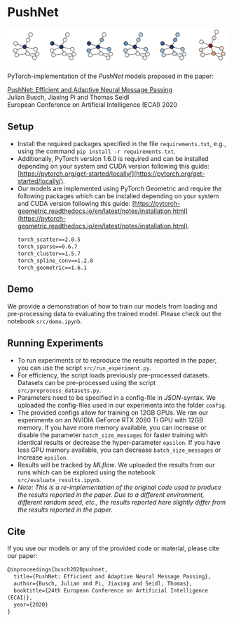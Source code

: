 # PushNet
![alt text](img/propagation.svg)

PyTorch-implementation of the *PushNet* models proposed in the paper:

[PushNet: Efficient and Adaptive Neural Message Passing](https://arxiv.org/pdf/2003.02228.pdf)  
Julian Busch, Jiaxing Pi and Thomas Seidl  
European Conference on Artificial Intelligence (ECAI) 2020

## Setup

- Install the required packages specified in the file `requirements.txt`, e.g., using the command `pip install -r requirements.txt`.
- Additionally, PyTorch version 1.6.0 is required and can be installed depending on your system and CUDA version following this guide: [https://pytorch.org/get-started/locally/](https://pytorch.org/get-started/locally/).
- Our models are implemented using PyTorch Geometric and require the following packages which can be installed depending on your system and CUDA version following this guide: [https://pytorch-geometric.readthedocs.io/en/latest/notes/installation.html](https://pytorch-geometric.readthedocs.io/en/latest/notes/installation.html).
    ```
    torch_scatter==2.0.5
    torch_sparse==0.6.7
    torch_cluster==1.5.7
    torch_spline_conv==1.2.0
    torch_geometric==1.6.1
    ``` 
  
## Demo
We provide a demonstration of how to train our models from loading and pre-processing data to evaluating the trained model. Please check out the notebook `src/demo.ipynb`.

## Running Experiments
- To run experiments or to reproduce the results reported in the paper, you can use the script `src/run_experiment.py`.
- For efficiency, the script loads previously pre-processed datasets. Datasets can be pre-processed using the script `src/preprocess_datasets.py`.
- Parameters need to be specified in a config-file in *JSON*-syntax. We uploaded the config-files used in our experiments into the folder `config`.
- The provided configs allow for training on 12GB GPUs. We ran our experiments on an NVIDIA GeForce RTX 2080 Ti GPU with 12GB memory. If you have more memory available, you can increase or disable the parameter `batch_size_messages` for faster training with identical results or decrease the hyper-parameter `epsilon`. If you have less GPU memory available, you can decrease `batch_size_messages` or increase `epsilon`.
- Results will be tracked by *MLflow*. We uploaded the results from our runs which can be explored using the notebook `src/evaluate_results.ipynb`.
- *Note: This is a re-implementation of the original code used to produce the results reported in the paper. Due to a different environment, different random seed, etc., the results reported here slightly differ from the results reported in the paper.*

## Cite
If you use our models or any of the provided code or material, please cite our paper:

```
@inproceedings{busch2020pushnet,
  title={PushNet: Efficient and Adaptive Neural Message Passing},
  author={Busch, Julian and Pi, Jiaxing and Seidl, Thomas},
  booktitle={24th European Conference on Artificial Intelligence (ECAI)},
  year={2020}
}
```
